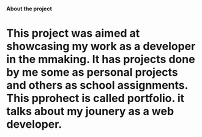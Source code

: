 #### About the project
# This project was aimed at showcasing my work as a developer in the mmaking. It has projects done by me some as personal projects and others as school assignments. This pprohect is called portfolio. it talks about my jounery as a web developer.
